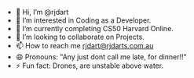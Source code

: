 - 👋 Hi, I’m @rjdart
- 👀 I’m interested in Coding as a Developer.
- 🌱 I’m currently completing CS50 Harvard Online.
- 💞️ I’m looking to collaborate on Projects.
- 📫 How to reach me rjdart@rjdarts.com.au
- 😄 Pronouns: "Any just dont call me late, for dinner!!"
- ⚡ Fun fact: Drones, are unstable above water.

<!---
rjdart/rjdart is a ✨ special ✨ repository because its `README.md` (this file) appears on your GitHub profile.
You can click the Preview link to take a look at your changes.
--->
